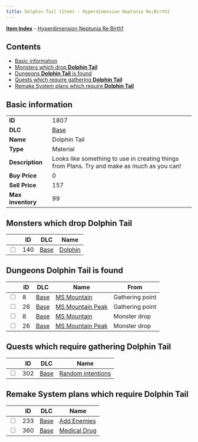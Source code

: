 ```yaml
---
title: Dolphin Tail (Item) - Hyperdimension Neptunia Re;Birth1
---
```


[**Item Index**](/neptunia/rb1/item/index.html) - [Hyperdimension Neptunia Re;Birth1](/neptunia/rb1)

## Contents

- [Basic information](#basic-information)
- [Monsters which drop **Dolphin Tail**](#monsters-which-drop-dolphin-tail)
- [Dungeons **Dolphin Tail** is found](#dungeons-dolphin-tail-is-found)
- [Quests which require gathering **Dolphin Tail**](#quests-which-require-gathering-dolphin-tail)
- [Remake System plans which require **Dolphin Tail**](#remake-system-plans-which-require-dolphin-tail)

## Basic information

|   |   |
| -- | -- |
| **ID** | 1807 |
| **DLC** | [Base](/neptunia/rb1/dlc/1-base.html) |
| **Name** | Dolphin Tail |
| **Type** | Material |
| **Description** | Looks like something to use in creating things from Plans. Try and make as much as you can! |
| **Buy Price** | 0 |
| **Sell Price** | 157 |
| **Max inventory** | 99 |


## Monsters which drop **Dolphin Tail**

|    | ID | DLC | Name |
| -- | -- | --- | ---- |
| <input type="checkbox" id="rb1-monster-1-140" class="trackbox" /> | 140 | [Base](/neptunia/rb1/dlc/1-base.html) | [Dolphin](/neptunia/rb1/monster/1-140-dolphin.html) |


## Dungeons **Dolphin Tail** is found

|    | ID | DLC | Name | From |
| -- | -- | --- | ---- | ---- |
| <input type="checkbox" id="rb1-dungeon-1-8" class="trackbox" /> | 8 | [Base](/neptunia/rb1/dlc/1-base.html) | [MS Mountain](/neptunia/rb1/dungeon/1-8-ms-mountain.html) | Gathering point |
| <input type="checkbox" id="rb1-dungeon-1-26" class="trackbox" /> | 26 | [Base](/neptunia/rb1/dlc/1-base.html) | [MS Mountain Peak](/neptunia/rb1/dungeon/1-26-ms-mountain-peak.html) | Gathering point |
| <input type="checkbox" id="rb1-dungeon-1-8" class="trackbox" /> | 8 | [Base](/neptunia/rb1/dlc/1-base.html) | [MS Mountain](/neptunia/rb1/dungeon/1-8-ms-mountain.html) | Monster drop |
| <input type="checkbox" id="rb1-dungeon-1-26" class="trackbox" /> | 26 | [Base](/neptunia/rb1/dlc/1-base.html) | [MS Mountain Peak](/neptunia/rb1/dungeon/1-26-ms-mountain-peak.html) | Monster drop |


## Quests which require gathering **Dolphin Tail**

|    | ID | DLC | Name |
| -- | -- | --- | ---- |
| <input type="checkbox" id="rb1-quest-1-302" class="trackbox" /> | 302 | [Base](/neptunia/rb1/dlc/1-base.html) | [Random intentions](/neptunia/rb1/quest/1-302-random-intentions.html) |


## Remake System plans which require **Dolphin Tail**

|    | ID | DLC | Name |
| -- | -- | --- | ---- |
| <input type="checkbox" id="rb1-quest-1-233" class="trackbox" /> | 233 | [Base](/neptunia/rb1/dlc/1-base.html) | [Add Enemies](/neptunia/rb1/quest/1-233-add-enemies.html) |
| <input type="checkbox" id="rb1-quest-1-360" class="trackbox" /> | 360 | [Base](/neptunia/rb1/dlc/1-base.html) | [Medical Drug](/neptunia/rb1/quest/1-360-medical-drug.html) |
